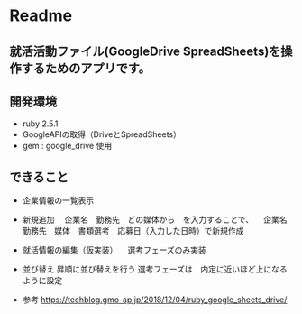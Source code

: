 # Readme

## 就活活動ファイル(GoogleDrive SpreadSheets)を操作するためのアプリです。

## 開発環境
- ruby 2.5.1
- GoogleAPIの取得（DriveとSpreadSheets）
- gem : google_drive 使用

## できること
- 企業情報の一覧表示
- 新規追加
　企業名　勤務先　どの媒体から　を入力することで、
　企業名　勤務先　媒体　書類選考　応募日（入力した日時）で新規作成
- 就活情報の編集（仮実装）
　選考フェーズのみ実装
- 並び替え
  昇順に並び替えを行う
  選考フェーズは　内定に近いほど上になるように設定

- 参考  <https://techblog.gmo-ap.jp/2018/12/04/ruby_google_sheets_drive/>